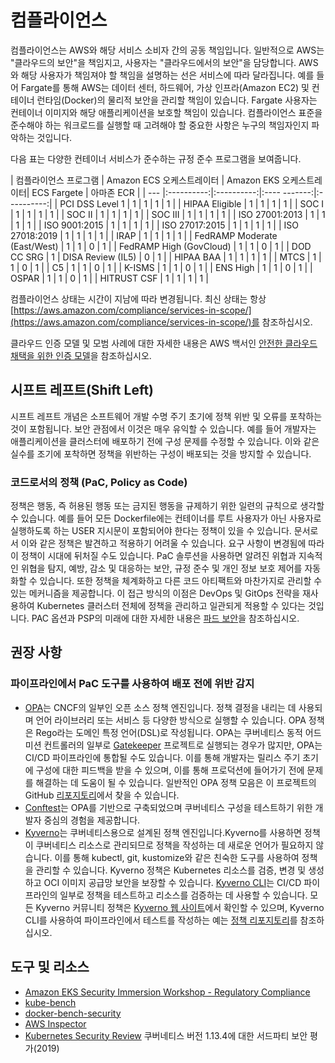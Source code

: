 # 컴플라이언스

컴플라이언스는 AWS와 해당 서비스 소비자 간의 공동 책임입니다. 일반적으로 AWS는 "클라우드의 보안"을 책임지고, 사용자는 "클라우드에서의 보안"을 담당합니다. AWS와 해당 사용자가 책임져야 할 책임을 설명하는 선은 서비스에 따라 달라집니다. 예를 들어 Fargate를 통해 AWS는 데이터 센터, 하드웨어, 가상 인프라(Amazon EC2) 및 컨테이너 런타임(Docker)의 물리적 보안을 관리할 책임이 있습니다. Fargate 사용자는 컨테이너 이미지와 해당 애플리케이션을 보호할 책임이 있습니다. 컴플라이언스 표준을 준수해야 하는 워크로드를 실행할 때 고려해야 할 중요한 사항은 누구의 책임자인지 파악하는 것입니다.

다음 표는 다양한 컨테이너 서비스가 준수하는 규정 준수 프로그램을 보여줍니다.

| 컴플라이언스 프로그램 | Amazon ECS 오케스트레이터 | Amazon EKS 오케스트레이터| ECS Fargete | 아마존 ECR |
| --- |:----------:|:----------:|:---- -------:|:----------:|
| PCI DSS Level 1 | 1 | 1 | 1 | 1 |
| HIPAA Eligible | 1 | 1 | 1 | 1 |
| SOC I | 1 | 1 | 1 | 1 |
| SOC II | 1 | 1 | 1 | 1 |
| SOC III | 1 | 1 | 1 | 1 |
| ISO 27001:2013 | 1 | 1 | 1 | 1 |
| ISO 9001:2015 | 1 | 1 | 1 | 1 |
| ISO 27017:2015 | 1 | 1 | 1 | 1 |
| ISO 27018:2019 | 1 | 1 | 1 | 1 |
| IRAP | 1 | 1 | 1 | 1 |
| FedRAMP Moderate (East/West) | 1 | 1 | 0 | 1 |
| FedRAMP High (GovCloud) | 1 | 1 | 0 | 1 |
| DOD CC SRG | 1 | DISA Review (IL5) | 0 | 1 |
| HIPAA BAA | 1 | 1 | 1 | 1 |
| MTCS | 1 | 1 | 0 | 1 |
| C5 | 1 | 1 | 0 | 1 |
| K-ISMS | 1 | 1 | 0 | 1 |
| ENS High | 1 | 1 | 0 | 1 |
| OSPAR | 1 | 1 | 0 | 1 |
| HITRUST CSF | 1 | 1 | 1 | 1 |

컴플라이언스 상태는 시간이 지남에 따라 변경됩니다. 최신 상태는 항상 [https://aws.amazon.com/compliance/services-in-scope/](https://aws.amazon.com/compliance/services-in-scope/)를 참조하십시오.

클라우드 인증 모델 및 모범 사례에 대한 자세한 내용은 AWS 백서인 [안전한 클라우드 채택을 위한 인증 모델](https://d1.awsstatic.com/whitepapers/accreditation-models-for-secure-cloud-adoption.pdf)을 참조하십시오.

## 시프트 레프트(Shift Left)

시프트 레프트 개념은 소프트웨어 개발 수명 주기 초기에 정책 위반 및 오류를 포착하는 것이 포함됩니다. 보안 관점에서 이것은 매우 유익할 수 있습니다. 예를 들어 개발자는 애플리케이션을 클러스터에 배포하기 전에 구성 문제를 수정할 수 있습니다. 이와 같은 실수를 조기에 포착하면 정책을 위반하는 구성이 배포되는 것을 방지할 수 있습니다.

### 코드로서의 정책 (PaC, Policy as Code)

정책은 행동, 즉 허용된 행동 또는 금지된 행동을 규제하기 위한 일련의 규칙으로 생각할 수 있습니다. 예를 들어 모든 Dockerfile에는 컨테이너를 루트 사용자가 아닌 사용자로 실행하도록 하는 USER 지시문이 포함되어야 한다는 정책이 있을 수 있습니다. 문서로서 이와 같은 정책은 발견하고 적용하기 어려울 수 있습니다. 요구 사항이 변경됨에 따라 이 정책이 시대에 뒤처질 수도 있습니다. PaC 솔루션을 사용하면 알려진 위협과 지속적인 위협을 탐지, 예방, 감소 및 대응하는 보안, 규정 준수 및 개인 정보 보호 제어를 자동화할 수 있습니다. 또한 정책을 체계화하고 다른 코드 아티팩트와 마찬가지로 관리할 수 있는 메커니즘을 제공합니다. 이 접근 방식의 이점은 DevOps 및 GitOps 전략을 재사용하여 Kubernetes 클러스터 전체에 정책을 관리하고 일관되게 적용할 수 있다는 것입니다. PAC 옵션과 PSP의 미래에 대한 자세한 내용은 [파드 보안](https://aws.github.io/aws-eks-best-practices/security/docs/pods/#pod-security)을 참조하십시오.

## 권장 사항

### 파이프라인에서 PaC 도구를 사용하여 배포 전에 위반 감지

+ [OPA](https://www.openpolicyagent.org/)는 CNCF의 일부인 오픈 소스 정책 엔진입니다. 정책 결정을 내리는 데 사용되며 언어 라이브러리 또는 서비스 등 다양한 방식으로 실행할 수 있습니다. OPA 정책은 Rego라는 도메인 특정 언어(DSL)로 작성됩니다. OPA는 쿠버네티스 동적 어드미션 컨트롤러의 일부로 [Gatekeeper](https://github.com/open-policy-agent/gatekeeper) 프로젝트로 실행되는 경우가 많지만, OPA는 CI/CD 파이프라인에 통합될 수도 있습니다. 이를 통해 개발자는 릴리스 주기 초기에 구성에 대한 피드백을 받을 수 있으며, 이를 통해 프로덕션에 들어가기 전에 문제를 해결하는 데 도움이 될 수 있습니다. 일반적인 OPA 정책 모음은 이 프로젝트의 GitHub [리포지토리](https://github.com/aws/aws-eks-best-practices/tree/master/policies/opa)에서 찾을 수 있습니다.
+ [Conftest](https://github.com/open-policy-agent/conftest)는 OPA를 기반으로 구축되었으며 쿠버네티스 구성을 테스트하기 위한 개발자 중심의 경험을 제공합니다.
+ [Kyverno](https://kyverno.io/)는 쿠버네티스용으로 설계된 정책 엔진입니다.Kyverno를 사용하면 정책이 쿠버네티스 리소스로 관리되므로 정책을 작성하는 데 새로운 언어가 필요하지 않습니다. 이를 통해 kubectl, git, kustomize와 같은 친숙한 도구를 사용하여 정책을 관리할 수 있습니다. Kyverno 정책은 Kubernetes 리소스를 검증, 변경 및 생성하고 OCI 이미지 공급망 보안을 보장할 수 있습니다. [Kyverno CLI](https://kyverno.io/docs/kyverno-cli/)는 CI/CD 파이프라인의 일부로 정책을 테스트하고 리소스를 검증하는 데 사용할 수 있습니다. 모든 Kyverno 커뮤니티 정책은 [Kyverno 웹 사이트](https://kyverno.io/policies/)에서 확인할 수 있으며, Kyverno CLI를 사용하여 파이프라인에서 테스트를 작성하는 예는 [정책 리포지토리](https://github.com/kyverno/policies)를 참조하십시오.

## 도구 및 리소스

+ [Amazon EKS Security Immersion Workshop - Regulatory Compliance](https://catalog.workshops.aws/eks-security-immersionday/en-US/10-regulatory-compliance)
+ [kube-bench](https://github.com/aquasecurity/kube-bench)
+ [docker-bench-security](https://github.com/docker/docker-bench-security)
+ [AWS Inspector](https://aws.amazon.com/inspector/)
+ [Kubernetes Security Review](https://github.com/kubernetes/community/blob/master/sig-security/security-audit-2019/findings/Kubernetes%20Final%20Report.pdf) 쿠버네티스 버전 1.13.4에 대한 서드파티 보안 평가(2019)
